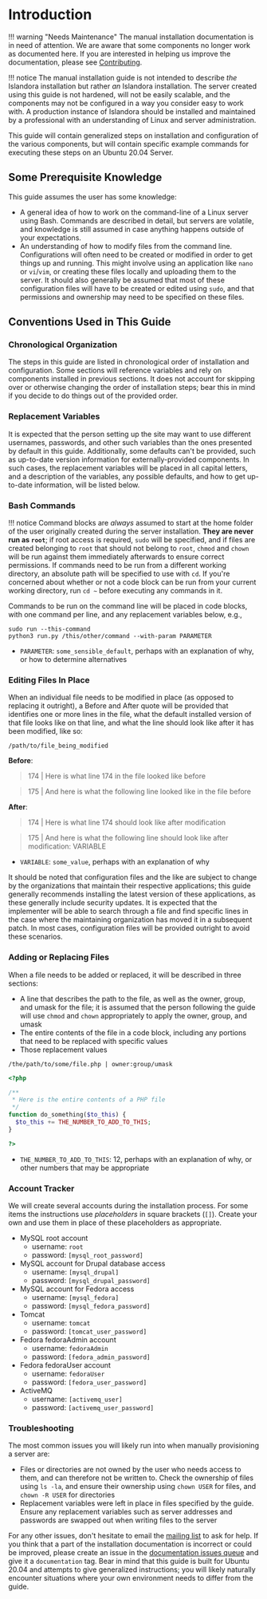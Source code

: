 # Introduction

!!! warning "Needs Maintenance"
    The manual installation documentation is in need of attention. We are aware that some components no longer work as documented here. If you are interested in helping us improve the documentation, please see [Contributing](../../contributing/CONTRIBUTING.md).

!!! notice
    The manual installation guide is not intended to describe *the* Islandora installation but rather *an* Islandora installation. The server created using this guide is not hardened, will not be easily scalable, and the components may not be configured in a way you consider easy to work with. A production instance of Islandora should be installed and maintained by a professional with an understanding of Linux and server administration.

This guide will contain generalized steps on installation and configuration of the various components, but will contain specific example commands for executing these steps on an Ubuntu 20.04 Server.

## Some Prerequisite Knowledge

This guide assumes the user has some knowledge:

- A general idea of how to work on the command-line of a Linux server using Bash. Commands are described in detail, but servers are volatile, and knowledge is still assumed in case anything happens outside of your expectations.
- An understanding of how to modify files from the command line. Configurations will often need to be created or modified in order to get things up and running. This might involve using an application like `nano` or `vi`/`vim`, or creating these files locally and uploading them to the server. It should also generally be assumed that most of these configuration files will have to be created or edited using `sudo`, and that permissions and ownership may need to be specified on these files.

## Conventions Used in This Guide

### Chronological Organization

The steps in this guide are listed in chronological order of installation and configuration. Some sections will reference variables and rely on components installed in previous sections. It does not account for skipping over or otherwise changing the order of installation steps; bear this in mind if you decide to do things out of the provided order.

### Replacement Variables

It is expected that the person setting up the site may want to use different usernames, passwords, and other such variables than the ones presented by default in this guide. Additionally, some defaults can't be provided, such as up-to-date version information for externally-provided components. In such cases, the replacement variables will be placed in all capital letters, and a description of the variables, any possible defaults, and how to get up-to-date information, will be listed below.

### Bash Commands

!!! notice
    Command blocks are *always* assumed to start at the home folder of the user originally created during the server installation. **They are never run as `root`**; if root access is required, `sudo` will be specified, and if files are created belonging to `root` that should not belong to `root`, `chmod` and `chown` will be run against them immediately afterwards to ensure correct permissions. If commands need to be run from a different working directory, an absolute path will be specified to use with `cd`. If you're concerned about whether or not a code block can be run from your current working directory, run `cd ~` before executing any commands in it.

Commands to be run on the command line will be placed in code blocks, with one command per line, and any replacement variables below, e.g.,

```shell
sudo run --this-command
python3 run.py /this/other/command --with-param PARAMETER
```
- `PARAMETER`: `some_sensible_default`, perhaps with an explanation of why, or how to determine alternatives

### Editing Files In Place

When an individual file needs to be modified in place (as opposed to replacing it outright), a Before and After quote will be provided that identifies one or more lines in the file, what the default installed version of that file looks like on that line, and what the line should look like after it has been modified, like so:

`/path/to/file_being_modified`

**Before**:
> 174 | Here is what line 174 in the file looked like before

> 175 | And here is what the following line looked like in the file before

**After**:
> 174 | Here is what line 174 should look like after modification

> 175 | And here is what the following line should look like after modification: VARIABLE

- `VARIABLE`: `some_value`, perhaps with an explanation of why

It should be noted that configuration files and the like are subject to change by the organizations that maintain their respective applications; this guide generally recommends installing the latest version of these applications, as these generally include security updates. It is expected that the implementer will be able to search through a file and find specific lines in the case where the maintaining organization has moved it in a subsequent patch. In most cases, configuration files will be provided outright to avoid these scenarios.

### Adding or Replacing Files

When a file needs to be added or replaced, it will be described in three sections:

- A line that describes the path to the file, as well as the owner, group, and umask for the file; it is assumed that the person following the guide will use `chmod` and `chown` appropriately to apply the owner, group, and umask
- The entire contents of the file in a code block, including any portions that need to be replaced with specific values
- Those replacement values

`/the/path/to/some/file.php | owner:group/umask`
```php
<?php

/**
 * Here is the entire contents of a PHP file
 */
function do_something($to_this) {
  $to_this += THE_NUMBER_TO_ADD_TO_THIS;
}

?>
```
- `THE_NUMBER_TO_ADD_TO_THIS`: 12, perhaps with an explanation of why, or other numbers that may be appropriate

### Account Tracker

We will create several accounts during the installation process. For some items the instructions use *placeholders* in square brackets (`[]`). Create your own and use them in place of these placeholders as appropriate.

- MySQL root account
  - username: `root`
  - password: `[mysql_root_password]`
- MySQL account for Drupal database access
  - username: `[mysql_drupal]`
  - password: `[mysql_drupal_password]`
- MySQL account for Fedora access
  - username: `[mysql_fedora]`
  - password: `[mysql_fedora_password]`
- Tomcat
  - username: `tomcat`
  - password: `[tomcat_user_password]`
- Fedora fedoraAdmin account
  - username: `fedoraAdmin`
  - password: `[fedora_admin_password]`
- Fedora fedoraUser account
  - username: `fedoraUser`
  - password: `[fedora_user_password]`
- ActiveMQ
  - username: `[activemq_user]`
  - password: `[activemq_user_password]`


### Troubleshooting

The most common issues you will likely run into when manually provisioning a server are:

- Files or directories are not owned by the user who needs access to them, and can therefore not be written to. Check the ownership of files using `ls -la`, and ensure their ownership using `chown USER` for files, and `chown -R USER` for directories
- Replacement variables were left in place in files specified by the guide. Ensure any replacement variables such as server addresses and passwords are swapped out when writing files to the server

For any other issues, don't hesitate to email the [mailing list](mailto:islandora@googlegroups.com) to ask for help. If you think that a part of the installation documentation is incorrect or could be improved, please create an issue in the [documentation issues queue](http://github.com/Islandora/documentation/issues) and give it a `documentation` tag. Bear in mind that this guide is built for Ubuntu 20.04 and attempts to give generalized instructions; you will likely naturally encounter situations where your own environment needs to differ from the guide.
